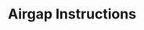 ---
title: "Airgap Instructions"
metaTitle: "Install Palette VerteX"
metaDescription: "Learn how to install Palette VerteX on VMware."
icon: ""
hideToC: false
fullWidth: false
---